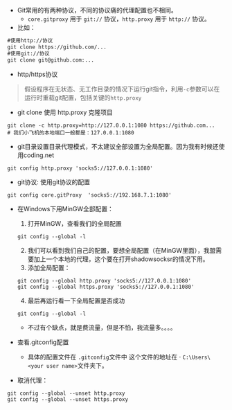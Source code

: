 - Git常用的有两种协议，不同的协议痛的代理配置也不相同。
  - `core.gitproxy` 用于 `git://` 协议，`http.proxy` 用于 `http://` 协议。
- 比如：

```txt
#使用http://协议
git clone https://github.com/...
#使用git://协议
git clone git@github.com:...
```

- http/https协议

> 假设程序在无状态、无工作目录的情况下运行git指令，利用`-c`参数可以在运行时重载git配置，包括关键的`http.proxy`

- git clone 使用 http.proxy 克隆项目

```
git clone -c http.proxy=http://127.0.0.1:1080 https://github.com...
# 我们小飞机的本地端口一般都是：127.0.0.1:1080 
```

- git目录设置目录代理模式，不太建议全部设置为全局配置。因为我有时候还使用coding.net

```
git config http.proxy 'socks5://127.0.0.1:1080'
```

- git协议:  使用git协议的配置

```
git config core.gitProxy  'socks5://192.168.7.1:1080'
```

- 在Windows下用MinGW全部配置：

  1. 打开MinGW，查看我们的全局配置

  ```
  git config --global -l
  ```

  2. 我们可以看到我们自己的配置，要想全局配置（在MinGW里面），我盟需要加上一个本地的代理，这个要在打开shadowsocksr的情况下用。
  3. 添加全局配置：

  ```
  git config --global http.proxy 'socks5://127.0.0.1:1080' 
  git config --global https.proxy 'socks5://127.0.0.1:1080'
  ```

  4. 最后再运行看一下全局配置是否成功

  ```
  git config --global -l
  ```

  - 不过有个缺点，就是费流量，但是不怕，我流量多。。。。





- 查看.gitconfig配置
  - 具体的配置文件在 `.gitconfig`文件中 这个文件的地址在 · `C:\Users\<your user name>`文件夹下。

- 取消代理：

```
git config --global --unset http.proxy
git config --global --unset https.proxy
```

